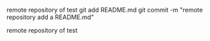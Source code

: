 remote repository of test
git add README.md
git commit -m "remote repository add a README.md"


remote repository of test